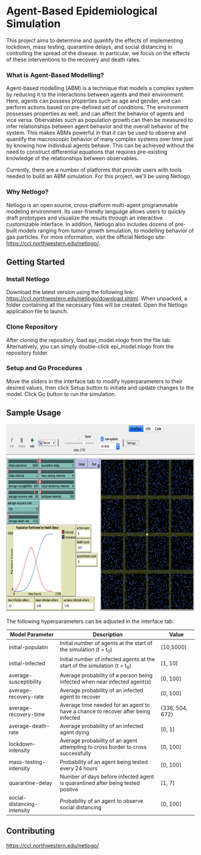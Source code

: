 # Agent-Based Epidemiological Simulation 
This project aims to determine and quantify the effects of implementing lockdown, mass testing, quarantine delays, and social distancing in controlling the spread of the disease. In particular, we focus on the effects of these interventions to the recovery and death rates. 

### What is Agent-Based Modelling?
Agent-based modelling (ABM) is a technique that models a complex system by reducing it to the interactions between agents and their environment. Here, agents can possess properties such as age and gender, and can perform actions based on pre-defined set of conditions. The environment possesses properties as well, and can affect the behavior of agents and vice versa. Obervables such as population growth can then be measured to infer relationships between agent behavior and the overall behavior of the system. This makes ABMs powerful in that it can be used to observe and quantify the macroscopic behavior of many complex systems over time just by knowing how individual agents behave. This can be achieved without the need to construct differential equations that requires pre-existing knowledge of the relationships between observables. 

Currently, there are a number of platforms that provide users with tools needed to build an ABM simulation. For this project, we'll be using Netlogo. 

### Why Netlogo?
Netlogo is an open source, cross-platform multi-agent programmable modeling environment. Its user-friendly language allows users to quickly draft prototypes and visualize the results through an interactive customizable interface. In addition, Netlogo also includes dozens of pre-built models ranging from tumor growth simulation, to modelling behavior of gas particles. For more information, visit the official Netlogo site: https://ccl.northwestern.edu/netlogo/.

## Getting Started
### Install Netlogo
Download the latest version using the following link: https://ccl.northwestern.edu/netlogo/download.shtml. When unpacked, a folder containing all the necessary files will be created. Open the Netlogo application file to launch. 

### Clone Repository
After cloning the repository, load epi_model.nlogo from the file tab. Alternatively, you can simply double-click epi_model.nlogo from the repository folder.  

### Setup and Go Procedures
Move the sliders in the interface tab to modify hyperparameters to their desired values, then click Setup button to initiate and update changes to the model. Click Go button to run the simulation. 

## Sample Usage
<p align="center">
<img src=/pictures/usage.png alt="portfolio_view" width=750 height=500>
</p>
The following hyperparameters can be adjusted in the interface tab:

|Model Parameter|Description|Value|
|-|-|-|
|initial-populatin|Initial number of agents at the start of the simulation (t = t<sub>0</sub>)|[10,5000]|
|initial-infected|Initial number of infected agents at the start of the simulation (t = t<sub>0</sub>)|[1, 10]|
|average-susceptibility|Average probability of a person being infected when near infected agent(s)|[0, 100]|
|average-recovery-rate|Average probability of an infected agent to recover|[0, 100]|
|average-recovery-time|Average time needed for an agent to have a chance to recover after being infected|{336, 504, 672}|
|average-death-rate|Average probability of an infected agent dying|[0, 1]|
|lockdown-intensity|Average probability of an agent attempting to cross border to cross successfully|[0, 100]|
|mass-testing-intensity|Probability of an agent being tested every 24 hours|[0, 100]|
|quarantine-delay|Number of days before infected agent is quarantined after being tested positve|[1, 7]|
|social-distancing-intensity|Probability of an agent to observe social distancing|[0, 100]|
## Contributing 
https://ccl.northwestern.edu/netlogo/
